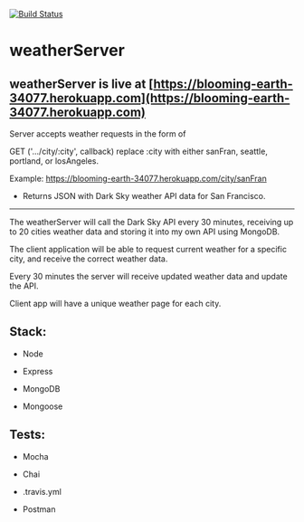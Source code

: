 [![Build Status](https://travis-ci.org/Boka44/weatherServer.svg?branch=master)](https://travis-ci.org/Boka44/weatherServer)

# weatherServer

## weatherServer is live at [https://blooming-earth-34077.herokuapp.com](https://blooming-earth-34077.herokuapp.com)

Server accepts weather requests in the form of 

GET ('.../city/:city', callback)
replace :city with either sanFran, seattle, portland, or losAngeles.

Example: 
https://blooming-earth-34077.herokuapp.com/city/sanFran

* Returns JSON with Dark Sky weather API data for San Francisco.

---

The weatherServer will call the Dark Sky API every 30 minutes, receiving up to 20 cities weather data and storing it into my own API using MongoDB. 

The client application will be able to request current weather for a specific city, and receive the correct weather data.

Every 30 minutes the server will receive updated weather data and update the API.

Client app will have a unique weather page for each city.


## Stack:

* Node

* Express

* MongoDB

* Mongoose

## Tests: 

* Mocha

* Chai

* .travis.yml

* Postman
